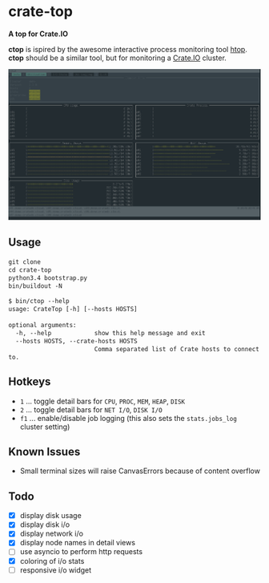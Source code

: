 # crate-top

**A top for Crate.IO**

**ctop** is ispired by the awesome interactive process monitoring tool [htop](http://hisham.hm/htop/). **ctop** should be a similar tool, but for monitoring a [Crate.IO](https://crate.io) cluster.

![Screenshot of ctop in action](screenshot.png)

## Usage

```
git clone
cd crate-top
python3.4 bootstrap.py
bin/buildout -N
```

```console
$ bin/ctop --help
usage: CrateTop [-h] [--hosts HOSTS]

optional arguments:
  -h, --help            show this help message and exit
  --hosts HOSTS, --crate-hosts HOSTS
                        Comma separated list of Crate hosts to connect to.
```

## Hotkeys

- `1` ... toggle detail bars for `CPU`, `PROC`, `MEM`, `HEAP`, `DISK`
- `2` ... toggle detail bars for `NET I/O`, `DISK I/O`
- `f1` ... enable/disable job logging (this also sets the `stats.jobs_log` cluster setting)

## Known Issues

- Small terminal sizes will raise CanvasErrors because of content overflow

## Todo

- [x] display disk usage
- [x] display disk i/o
- [x] display network i/o
- [x] display node names in detail views
- [ ] use asyncio to perform http requests
- [x] coloring of i/o stats
- [ ] responsive i/o widget

